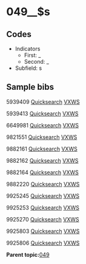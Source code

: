 # 049\_\_$s

## Codes

-   Indicators
    -   First: \_
    -   Second: \_
-   Subfield: s

## Sample bibs

5939409 [Quicksearch](https://search.library.yale.edu/catalog/5939409) [VXWS](http://prodorbis.library.yale.edu:7014/vxws/GetHoldingsService?bibId=5939409)

5939413 [Quicksearch](https://search.library.yale.edu/catalog/5939413) [VXWS](http://prodorbis.library.yale.edu:7014/vxws/GetHoldingsService?bibId=5939413)

6649981 [Quicksearch](https://search.library.yale.edu/catalog/6649981) [VXWS](http://prodorbis.library.yale.edu:7014/vxws/GetHoldingsService?bibId=6649981)

9821551 [Quicksearch](https://search.library.yale.edu/catalog/9821551) [VXWS](http://prodorbis.library.yale.edu:7014/vxws/GetHoldingsService?bibId=9821551)

9882161 [Quicksearch](https://search.library.yale.edu/catalog/9882161) [VXWS](http://prodorbis.library.yale.edu:7014/vxws/GetHoldingsService?bibId=9882161)

9882162 [Quicksearch](https://search.library.yale.edu/catalog/9882162) [VXWS](http://prodorbis.library.yale.edu:7014/vxws/GetHoldingsService?bibId=9882162)

9882164 [Quicksearch](https://search.library.yale.edu/catalog/9882164) [VXWS](http://prodorbis.library.yale.edu:7014/vxws/GetHoldingsService?bibId=9882164)

9882220 [Quicksearch](https://search.library.yale.edu/catalog/9882220) [VXWS](http://prodorbis.library.yale.edu:7014/vxws/GetHoldingsService?bibId=9882220)

9925245 [Quicksearch](https://search.library.yale.edu/catalog/9925245) [VXWS](http://prodorbis.library.yale.edu:7014/vxws/GetHoldingsService?bibId=9925245)

9925253 [Quicksearch](https://search.library.yale.edu/catalog/9925253) [VXWS](http://prodorbis.library.yale.edu:7014/vxws/GetHoldingsService?bibId=9925253)

9925270 [Quicksearch](https://search.library.yale.edu/catalog/9925270) [VXWS](http://prodorbis.library.yale.edu:7014/vxws/GetHoldingsService?bibId=9925270)

9925803 [Quicksearch](https://search.library.yale.edu/catalog/9925803) [VXWS](http://prodorbis.library.yale.edu:7014/vxws/GetHoldingsService?bibId=9925803)

9925806 [Quicksearch](https://search.library.yale.edu/catalog/9925806) [VXWS](http://prodorbis.library.yale.edu:7014/vxws/GetHoldingsService?bibId=9925806)

**Parent topic:**[049](../../tags/049/049.md)


